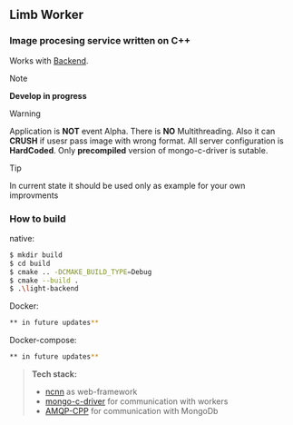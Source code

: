 ## Limb Worker

### Image procesing service written on C++

Works with [Backend](https://github.com/L1ghtError/LimbService).

> [!NOTE]  
> **Develop in progress**

> [!WARNING]  
> Application is **NOT** event Alpha.
> There is **NO** Multithreading.
> Also it can **CRUSH** if usesr pass image with wrong format.
> All server configuration is **HardCoded**.
> Only **precompiled** version of mongo-c-driver is sutable.

> [!TIP]
> In current state it should be used only as example for your own improvments

### How to build

native:

```bash
$ mkdir build
$ cd build
$ cmake .. -DCMAKE_BUILD_TYPE=Debug
$ cmake --build .
$ .\light-backend
```

Docker:

```bash
** in future updates**
```

Docker-compose:

```bash
** in future updates**
```

> **Tech stack:**
>
> - [ncnn](https://github.com/Tencent/ncnn) as web-framework
> - [mongo-c-driver](https://github.com/mongodb/mongo-c-driver) for communication with workers
> - [AMQP-CPP](https://github.com/CopernicaMarketingSoftware/AMQP-CPP) for communication with MongoDb
